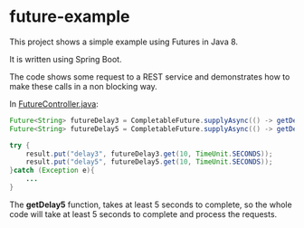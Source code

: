 # future-example

This project shows a simple example using Futures in Java 8.

It is written using Spring Boot.

The code shows some request to a REST service and demonstrates how to make these calls in a non blocking way.

In [FutureController.java](https://github.com/rekkeb/future-example/blob/master/src/main/java/com/rekkeb/future/example/controller/FutureController.java):

```java
Future<String> futureDelay3 = CompletableFuture.supplyAsync(() -> getDelay3(entity));
Future<String> futureDelay5 = CompletableFuture.supplyAsync(() -> getDelay5(entity));

try {
    result.put("delay3", futureDelay3.get(10, TimeUnit.SECONDS));
    result.put("delay5", futureDelay5.get(10, TimeUnit.SECONDS));
}catch (Exception e){
    ...
}
```

The **getDelay5** function, takes at least 5 seconds to complete, so the whole code will take at least 5 seconds to complete and process the requests.
